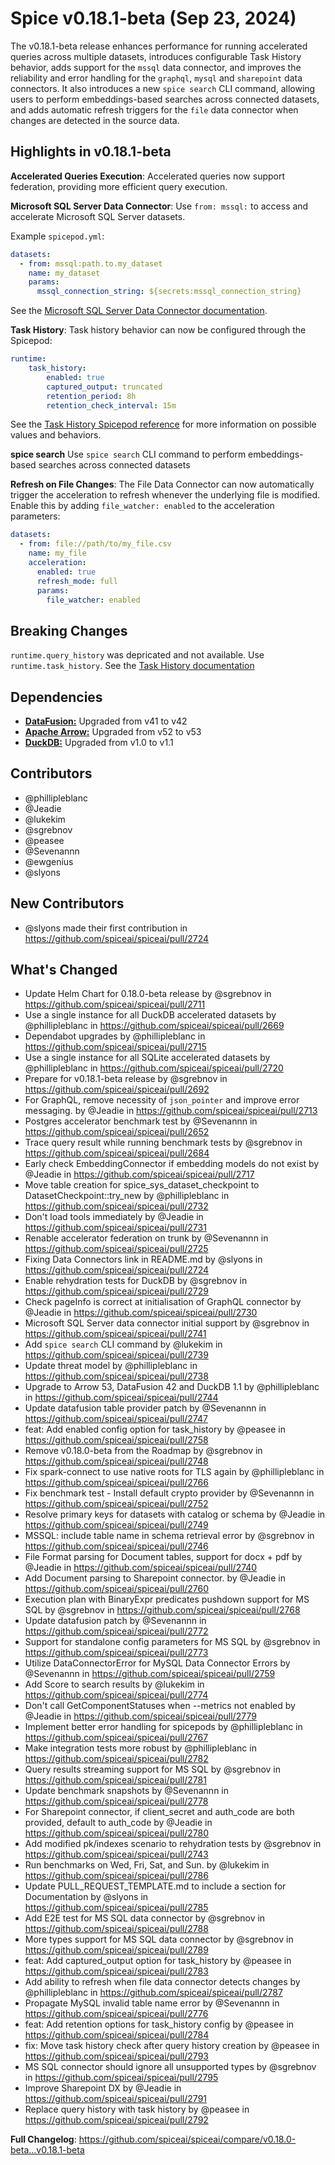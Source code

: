 # Spice v0.18.1-beta (Sep 23, 2024)

The v0.18.1-beta release enhances performance for running accelerated queries across multiple datasets, introduces configurable Task History behavior, adds support for the `mssql` data connector, and improves the reliability and error handling for the `graphql`, `mysql` and `sharepoint` data connectors. It also introduces a new `spice search` CLI command, allowing users to perform embeddings-based searches across connected datasets, and adds automatic refresh triggers for the `file` data connector when changes are detected in the source data.

## Highlights in v0.18.1-beta

**Accelerated Queries Execution**: Accelerated queries now support federation, providing more efficient query execution.

**Microsoft SQL Server Data Connector**: Use `from: mssql:` to access and accelerate Microsoft SQL Server datasets.

Example `spicepod.yml`:

```yaml
datasets:
  - from: mssql:path.to.my_dataset
    name: my_dataset
    params:
      mssql_connection_string: ${secrets:mssql_connection_string}
```

See the [Microsoft SQL Server Data Connector documentation](https://docs.spiceai.org/components/data-connectors/mssql).

**Task History**: Task history behavior can now be configured through the Spicepod:

```yaml
runtime:
    task_history:
        enabled: true
        captured_output: truncated
        retention_period: 8h
        retention_check_interval: 15m
```

See the [Task History Spicepod reference](https://docs.spiceai.org/reference/spicepod#runtimetask_history) for more information on possible values and behaviors.

**spice search** Use `spice search` CLI command to perform embeddings-based searches across connected datasets

**Refresh on File Changes**: The File Data Connector can now automatically trigger the acceleration to refresh whenever the underlying file is modified. Enable this by adding `file_watcher: enabled` to the acceleration parameters:

```yaml
datasets:
  - from: file://path/to/my_file.csv
    name: my_file
    acceleration:
      enabled: true
      refresh_mode: full
      params:
        file_watcher: enabled
```

## Breaking Changes

`runtime.query_history` was depricated and not available. Use `runtime.task_history`.
See the [Task History documentation](https://docs.spiceai.org/reference/task_history)

## Dependencies

- **[DataFusion:](<(https://datafusion.apache.org/)>)** Upgraded from v41 to v42
- **[Apache Arrow:](<(https://arrow.apache.org/)>)** Upgraded from v52 to v53
- **[DuckDB:](<(https://duckdb.org/)>)** Upgraded from v1.0 to v1.1

## Contributors

- @phillipleblanc
- @Jeadie
- @lukekim
- @sgrebnov
- @peasee
- @Sevenannn
- @ewgenius
- @slyons

## New Contributors

- @slyons made their first contribution in https://github.com/spiceai/spiceai/pull/2724

## What's Changed

- Update Helm Chart for 0.18.0-beta release by @sgrebnov in https://github.com/spiceai/spiceai/pull/2711
- Use a single instance for all DuckDB accelerated datasets by @phillipleblanc in https://github.com/spiceai/spiceai/pull/2669
- Dependabot upgrades by @phillipleblanc in https://github.com/spiceai/spiceai/pull/2715
- Use a single instance for all SQLite accelerated datasets by @phillipleblanc in https://github.com/spiceai/spiceai/pull/2720
- Prepare for v0.18.1-beta release by @sgrebnov in https://github.com/spiceai/spiceai/pull/2692
- For GraphQL, remove necessity of `json_pointer` and improve error messaging. by @Jeadie in https://github.com/spiceai/spiceai/pull/2713
- Postgres accelerator benchmark test by @Sevenannn in https://github.com/spiceai/spiceai/pull/2652
- Trace query result while running benchmark tests by @sgrebnov in https://github.com/spiceai/spiceai/pull/2684
- Early check EmbeddingConnector if embedding models do not exist by @Jeadie in https://github.com/spiceai/spiceai/pull/2717
- Move table creation for spice_sys_dataset_checkpoint to DatasetCheckpoint::try_new by @phillipleblanc in https://github.com/spiceai/spiceai/pull/2732
- Don't load tools immediately by @Jeadie in https://github.com/spiceai/spiceai/pull/2731
- Renable accelerator federation on trunk by @Sevenannn in https://github.com/spiceai/spiceai/pull/2725
- Fixing Data Connectors link in README.md by @slyons in https://github.com/spiceai/spiceai/pull/2724
- Enable rehydration tests for DuckDB by @sgrebnov in https://github.com/spiceai/spiceai/pull/2729
- Check pageInfo is correct at initialisation of GraphQL connector by @Jeadie in https://github.com/spiceai/spiceai/pull/2730
- Microsoft SQL Server data connector initial support by @sgrebnov in https://github.com/spiceai/spiceai/pull/2741
- Add `spice search` CLI command by @lukekim in https://github.com/spiceai/spiceai/pull/2739
- Update threat model by @phillipleblanc in https://github.com/spiceai/spiceai/pull/2738
- Upgrade to Arrow 53, DataFusion 42 and DuckDB 1.1 by @phillipleblanc in https://github.com/spiceai/spiceai/pull/2744
- Update datafusion table provider patch by @Sevenannn in https://github.com/spiceai/spiceai/pull/2747
- feat: Add enabled config option for task_history by @peasee in https://github.com/spiceai/spiceai/pull/2758
- Remove v0.18.0-beta from the Roadmap by @sgrebnov in https://github.com/spiceai/spiceai/pull/2748
- Fix spark-connect to use native roots for TLS again by @phillipleblanc in https://github.com/spiceai/spiceai/pull/2766
- Fix benchmark test - Install default crypto provider by @Sevenannn in https://github.com/spiceai/spiceai/pull/2752
- Resolve primary keys for datasets with catalog or schema by @Jeadie in https://github.com/spiceai/spiceai/pull/2749
- MSSQL: include table name in schema retrieval error by @sgrebnov in https://github.com/spiceai/spiceai/pull/2746
- File Format parsing for Document tables, support for docx + pdf by @Jeadie in https://github.com/spiceai/spiceai/pull/2740
- Add Document parsing to Sharepoint connector. by @Jeadie in https://github.com/spiceai/spiceai/pull/2760
- Execution plan with BinaryExpr predicates pushdown support for MS SQL by @sgrebnov in https://github.com/spiceai/spiceai/pull/2768
- Update datafusion patch by @Sevenannn in https://github.com/spiceai/spiceai/pull/2772
- Support for standalone config parameters for MS SQL by @sgrebnov in https://github.com/spiceai/spiceai/pull/2773
- Utilize DataConnectorError for MySQL Data Connector Errors by @Sevenannn in https://github.com/spiceai/spiceai/pull/2759
- Add Score to search results by @lukekim in https://github.com/spiceai/spiceai/pull/2774
- Don't call GetComponentStatuses when --metrics not enabled by @Jeadie in https://github.com/spiceai/spiceai/pull/2779
- Implement better error handling for spicepods by @phillipleblanc in https://github.com/spiceai/spiceai/pull/2767
- Make integration tests more robust by @phillipleblanc in https://github.com/spiceai/spiceai/pull/2782
- Query results streaming support for MS SQL by @sgrebnov in https://github.com/spiceai/spiceai/pull/2781
- Update benchmark snapshots by @Sevenannn in https://github.com/spiceai/spiceai/pull/2778
- For Sharepoint connector, if client_secret and auth_code are both provided, default to auth_code by @Jeadie in https://github.com/spiceai/spiceai/pull/2780
- Add modified pk/indexes scenario to rehydration tests by @sgrebnov in https://github.com/spiceai/spiceai/pull/2743
- Run benchmarks on Wed, Fri, Sat, and Sun. by @lukekim in https://github.com/spiceai/spiceai/pull/2786
- Update PULL_REQUEST_TEMPLATE.md to include a section for Documentation by @slyons in https://github.com/spiceai/spiceai/pull/2785
- Add E2E test for MS SQL data connector by @sgrebnov in https://github.com/spiceai/spiceai/pull/2788
- More types support for MS SQL data connector by @sgrebnov in https://github.com/spiceai/spiceai/pull/2789
- feat: Add captured_output option for task_history by @peasee in https://github.com/spiceai/spiceai/pull/2783
- Add ability to refresh when file data connector detects changes by @phillipleblanc in https://github.com/spiceai/spiceai/pull/2787
- Propagate MySQL invalid table name error by @Sevenannn in https://github.com/spiceai/spiceai/pull/2776
- feat: Add retention options for task_history config by @peasee in https://github.com/spiceai/spiceai/pull/2784
- fix: Move task history check after query history creation by @peasee in https://github.com/spiceai/spiceai/pull/2793
- MS SQL connector should ignore all unsupported types by @sgrebnov in https://github.com/spiceai/spiceai/pull/2795
- Improve Sharepoint DX by @Jeadie in https://github.com/spiceai/spiceai/pull/2791
- Replace query history with task history by @peasee in https://github.com/spiceai/spiceai/pull/2792

**Full Changelog**: https://github.com/spiceai/spiceai/compare/v0.18.0-beta...v0.18.1-beta
